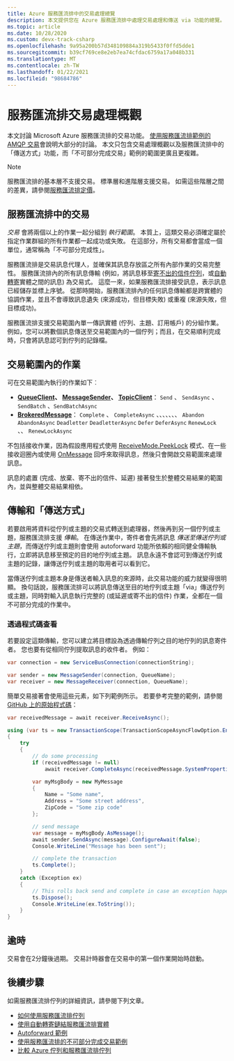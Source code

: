```yaml
---
title: Azure 服務匯流排中的交易處理總覽
description: 本文提供您在 Azure 服務匯流排中處理交易處理和傳送 via 功能的總覽。
ms.topic: article
ms.date: 10/28/2020
ms.custom: devx-track-csharp
ms.openlocfilehash: 9a95a200b57d348109884a319b5433f0ffd5dde1
ms.sourcegitcommit: b39cf769ce8e2eb7ea74cfdac6759a17a048b331
ms.translationtype: MT
ms.contentlocale: zh-TW
ms.lasthandoff: 01/22/2021
ms.locfileid: "98684786"
---
```

# <a name="overview-of-service-bus-transaction-processing"></a>服務匯流排交易處理概觀

本文討論 Microsoft Azure 服務匯流排的交易功能。 [使用服務匯流排範例的 AMQP 交易](https://github.com/Azure/azure-service-bus/tree/master/samples/DotNet/Microsoft.Azure.ServiceBus/TransactionsAndSendVia/TransactionsAndSendVia/AMQPTransactionsSendVia)會說明大部分的討論。 本文只包含交易處理概觀以及服務匯流排中的「傳送方式」功能，而「不可部分完成交易」範例的範圍更廣且更複雜。

> [!NOTE]
> 服務匯流排的基本層不支援交易。 標準層和進階層支援交易。 如需這些階層之間的差異，請參閱[服務匯流排定價](https://azure.microsoft.com/pricing/details/service-bus/)。

## <a name="transactions-in-service-bus"></a>服務匯流排中的交易

*交易* 會將兩個以上的作業一起分組到 *執行範圍*。 本質上，這類交易必須確定屬於指定作業群組的所有作業都一起成功或失敗。 在這部分，所有交易都會當成一個單位，通常稱為「不可部分完成性」。

服務匯流排是交易訊息代理人，並確保其訊息存放區之所有內部作業的交易完整性。 服務匯流排內的所有訊息傳輸 (例如，將訊息移至[寄不出的信件佇列](service-bus-dead-letter-queues.md)，或[自動轉寄](service-bus-auto-forwarding.md)實體之間的訊息) 為交易式。 這麼一來，如果服務匯流排接受訊息，表示訊息已經儲存並標上序號。 從那時開始，服務匯流排內的任何訊息傳輸都是跨實體的協調作業，並且不會導致訊息遺失 (來源成功，但目標失敗) 或重複 (來源失敗，但目標成功)。

服務匯流排支援交易範圍內單一傳訊實體 (佇列、主題、訂用帳戶) 的分組作業。 例如，您可以將數個訊息傳送至交易範圍內的一個佇列；而且，在交易順利完成時，只會將訊息認可到佇列的記錄檔。

## <a name="operations-within-a-transaction-scope"></a>交易範圍內的作業

可在交易範圍內執行的作業如下︰

* **[QueueClient](/dotnet/api/microsoft.azure.servicebus.queueclient)、 [MessageSender](/dotnet/api/microsoft.azure.servicebus.core.messagesender)、 [TopicClient](/dotnet/api/microsoft.azure.servicebus.topicclient)**： `Send` 、 `SendAsync` 、 `SendBatch` 、`SendBatchAsync`
* **[BrokeredMessage](/dotnet/api/microsoft.servicebus.messaging.brokeredmessage)**： `Complete` 、 `CompleteAsync` 、、、、、、、 `Abandon` `AbandonAsync` `Deadletter` `DeadletterAsync` `Defer` `DeferAsync` `RenewLock` 、、 `RenewLockAsync` 

不包括接收作業，因為假設應用程式使用 [ReceiveMode.PeekLock](/dotnet/api/microsoft.azure.servicebus.receivemode) 模式、在一些接收迴圈內或使用 [OnMessage](/dotnet/api/microsoft.servicebus.messaging.queueclient.onmessage) 回呼來取得訊息，然後只會開啟交易範圍來處理訊息。

訊息的處置 (完成、放棄、寄不出的信件、延遲) 接著發生於整體交易結果的範圍內，並與整體交易結果相依。

## <a name="transfers-and-send-via"></a>傳輸和「傳送方式」

若要啟用將資料從佇列或主題的交易式轉送到處理器，然後再到另一個佇列或主題，服務匯流排支援 *傳輸*。 在傳送作業中，寄件者會先將訊息 *傳送至傳送佇列或主題*，而傳送佇列或主題則會使用 autoforward 功能所依賴的相同健全傳輸執行，立即將訊息移至預定的目的地佇列或主題。 訊息永遠不會認可到傳送佇列或主題的記錄，讓傳送佇列或主題的取用者可以看到它。

當傳送佇列或主題本身是傳送者輸入訊息的來源時，此交易功能的威力就變得很明顯。 換句話說，服務匯流排可以將訊息傳送至目的地佇列或主題「via」傳送佇列或主題，同時對輸入訊息執行完整的 (或延遲或寄不出的信件) 作業，全都在一個不可部分完成的作業中。 

### <a name="see-it-in-code"></a>透過程式碼查看

若要設定這類傳輸，您可以建立將目標設為透過傳輸佇列之目的地佇列的訊息寄件者。 您也要有從相同佇列提取訊息的收件者。 例如：

```csharp
var connection = new ServiceBusConnection(connectionString);

var sender = new MessageSender(connection, QueueName);
var receiver = new MessageReceiver(connection, QueueName);
```

簡單交易接著會使用這些元素，如下列範例所示。 若要參考完整的範例，請參閱 [GitHub 上的原始程式碼](https://github.com/Azure/azure-service-bus/tree/master/samples/DotNet/Microsoft.Azure.ServiceBus/TransactionsAndSendVia/TransactionsAndSendVia/AMQPTransactionsSendVia)：

```csharp
var receivedMessage = await receiver.ReceiveAsync();

using (var ts = new TransactionScope(TransactionScopeAsyncFlowOption.Enabled))
{
    try
    {
        // do some processing
        if (receivedMessage != null)
            await receiver.CompleteAsync(receivedMessage.SystemProperties.LockToken);

        var myMsgBody = new MyMessage
        {
            Name = "Some name",
            Address = "Some street address",
            ZipCode = "Some zip code"
        };

        // send message
        var message = myMsgBody.AsMessage();
        await sender.SendAsync(message).ConfigureAwait(false);
        Console.WriteLine("Message has been sent");

        // complete the transaction
        ts.Complete();
    }
    catch (Exception ex)
    {
        // This rolls back send and complete in case an exception happens
        ts.Dispose();
        Console.WriteLine(ex.ToString());
    }
}
```

## <a name="timeout"></a>逾時
交易會在2分鐘後過期。 交易計時器會在交易中的第一個作業開始時啟動。 

## <a name="next-steps"></a>後續步驟

如需服務匯流排佇列的詳細資訊，請參閱下列文章。

* [如何使用服務匯流排佇列](service-bus-dotnet-get-started-with-queues.md)
* [使用自動轉寄鏈結服務匯流排實體](service-bus-auto-forwarding.md)
* [Autoforward 範例](https://github.com/Azure/azure-service-bus/tree/master/samples/DotNet/Microsoft.ServiceBus.Messaging/AutoForward)
* [使用服務匯流排的不可部分完成交易範例](https://github.com/Azure/azure-service-bus/tree/master/samples/DotNet/Microsoft.ServiceBus.Messaging/AtomicTransactions)
* [比較 Azure 佇列和服務匯流排佇列](service-bus-azure-and-service-bus-queues-compared-contrasted.md)


